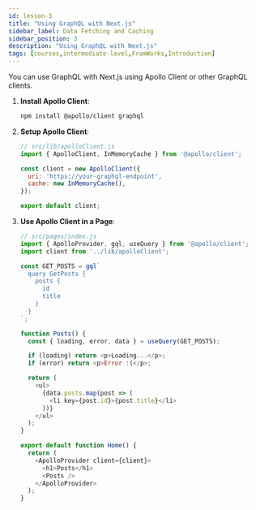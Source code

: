 ```yaml
---
id: lesson-3
title: "Using GraphQL with Next.js"
sidebar_label: Data Fetching and Caching
sidebar_position: 3
description: "Using GraphQL with Next.js"
tags: [courses,intermediate-level,FramWorks,Introduction]
---
```

   

You can use GraphQL with Next.js using Apollo Client or other GraphQL clients.

1. **Install Apollo Client**:
   ```bash
   npm install @apollo/client graphql
   ```

2. **Setup Apollo Client**:
   ```javascript
   // src/lib/apolloClient.js
   import { ApolloClient, InMemoryCache } from '@apollo/client';

   const client = new ApolloClient({
     uri: 'https://your-graphql-endpoint',
     cache: new InMemoryCache(),
   });

   export default client;
   ```

3. **Use Apollo Client in a Page**:
   ```javascript
   // src/pages/index.js
   import { ApolloProvider, gql, useQuery } from '@apollo/client';
   import client from '../lib/apolloClient';

   const GET_POSTS = gql`
     query GetPosts {
       posts {
         id
         title
       }
     }
   `;

   function Posts() {
     const { loading, error, data } = useQuery(GET_POSTS);

     if (loading) return <p>Loading...</p>;
     if (error) return <p>Error :(</p>;

     return (
       <ul>
         {data.posts.map(post => (
           <li key={post.id}>{post.title}</li>
         ))}
       </ul>
     );
   }

   export default function Home() {
     return (
       <ApolloProvider client={client}>
         <h1>Posts</h1>
         <Posts />
       </ApolloProvider>
     );
   }
   ```

